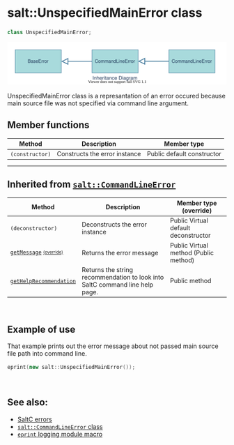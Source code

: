 # salt::UnspecifiedMainError class
```cpp
class UnspecifiedMainError;
```
![UnspecifiedMainError Inheritance](../../../__assets__/errors/UnspecifiedMainError/inheritance.drawio.svg)

UnspecifiedMainError class is a represantation of an error occured because main source file was not specified via command line argument.
<br>

## Member functions
| Method | Description | Member type |
|--------|-------------|------------------|
| `(constructor)` | Constructs the error instance | Public default constructor |
_______________________________________________________________________________
## Inherited from [`salt::CommandLineError`](../CommandLineError/README.md)
| Method | Description | Member type (override) |
|--------|-------------|------------------|
| `(deconstructor)` | Deconstructs the error instance | Public Virtual default deconstructor |
| [`getMessage`](../BaseError/getMessage.md) <sub><sup>[(override)](getMessage.md)</sup></sub> | Returns the error message | Public Virtual method (Public method) |
| [`getHelpRecommendation`](../CommandLineError/getHelpRecommendation.md) | Returns the string recommendation to look into SaltC command line help page. | Public method |
<br>

## Example of use
That example prints out the error message about not passed main source file path into command line.
```cpp
eprint(new salt::UnspecifiedMainError());
```
<br>

## See also:
+ [SaltC errors](../README.md)
+ [`salt::CommandLineError` class](../CommandLineError/README.md)
+ [`eprint` logging module macro](<eprint-link-placeholder>)